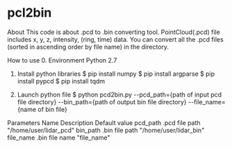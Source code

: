 # pcl2bin
About
This code is about .pcd to .bin converting tool.
PointCloud(.pcd) file includes x, y, z, intensity, (ring, time) data.
You can convert all the .pcd files (sorted in ascending order by file name) in the directory.

How to use
0. Environment
Python 2.7

1. Install python libraries
$ pip install numpy
$ pip install argparse
$ pip install pypcd
$ pip install tqdm

2. Launch python file
$ python pcd2bin.py --pcd_path={path of input pcd file directory} --bin_path={path of output bin file directory} --file_name={name of bin file}

Parameters
Name	Description	Default value
pcd_path	.pcd file path	"/home/user/lidar_pcd"
bin_path	.bin file path	"/home/user/lidar_bin"
file_name	.bin file name	"file_name"
